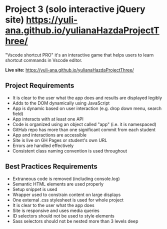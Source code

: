 # Project 3 (solo interactive jQuery site)  https://yuli-ana.github.io/yulianaHazdaProjectThree/

"Vscode shortcut PRO" it's an interactive game that helps users to learn shortcut commands in Vscode editor.

**Live site:** https://yuli-ana.github.io/yulianaHazdaProjectThree/


## Project Requirements

- It is clear to the user what the app does and results are displayed legibly
- Adds to the DOM dynamically using JavaScript
- App is dynamic based on user interaction (e.g. drop down menu, search field)
- App interacts with at least one API
- Code is organized using an object called "app" (i.e. it is namespaced)
- GitHub repo has more than one significant commit from each student
- App and interactions are accessible
- Site is live on GH Pages or student's own URL
- Errors are handled effectively
- Consistent class naming convention is used throughout

## Best Practices Requirements

- Extraneous code is removed (including console.log)
- Semantic HTML elements are used properly
- Setup snippet is used
- Wrapper used to constrain content on large displays
- One external .css stylesheet is used for whole project
- It is clear to the user what the app does
- Site is responsive and uses media queries
- ID selectors should not be used to style elements
- Sass selectors should not be nested more than 3 levels deep
